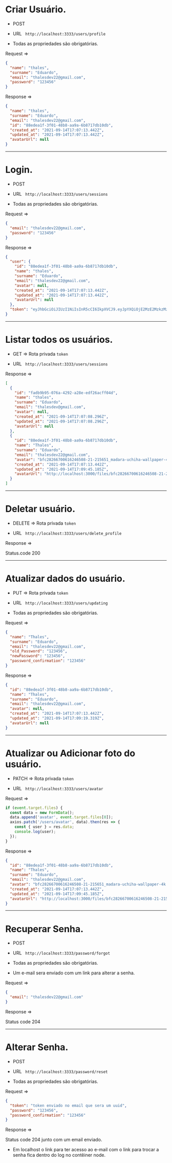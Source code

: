 # Criar Usuário.

- POST

- URL ` http://localhost:3333/users/profile`

- Todas as propriedades são obrigatórias.

Request =>

```json
{
  "name": "thales",
  "surname": "Eduardo",
  "email": "thalesdev22@gmail.com",
  "password": "123456"
}
```

Response =>

```json
{
  "name": "thales",
  "surname": "Eduardo",
  "email": "thalesdev22@gmail.com",
  "id": "88edea1f-3f01-48b8-aa9a-6b8717db10db",
  "created_at": "2021-09-14T17:07:13.442Z",
  "updated_at": "2021-09-14T17:07:13.442Z",
  "avatarUrl": null
}
```

---

# Login.

- POST

- URL ` http://localhost:3333/users/sessions`

- Todas as propriedades são obrigatórias.

Request =>

```json
{
  "email": "thalesdev22@gmail.com",
  "password": "123456"
}
```

Response =>

```json
{
  "user": {
    "id": "88edea1f-3f01-48b8-aa9a-6b8717db10db",
    "name": "thales",
    "surname": "Eduardo",
    "email": "thalesdev22@gmail.com",
    "avatar": null,
    "created_at": "2021-09-14T17:07:13.442Z",
    "updated_at": "2021-09-14T17:07:13.442Z",
    "avatarUrl": null
  },
  "token": "eyJhbGciOiJIUzI1NiIsInR5cCI6IkpXVCJ9.eyJpYXQiOjE2MzE2MzkzMzUsImV4cCI6MTYzMTcyNTczNSwic3ViIjoiODhlZGVhMWYtM2YwMS00OGI4LWFhOWEtNmI4NzE3ZGIxMGRiIn0.QxD29zaV6AFZpT8ojST4VXq-ixRUOzFvrW7STWluc4A"
}
```

---

# Listar todos os usuários.

- GET => Rota privada `token`

- URL ` http://localhost:3333/users/sessions`

Response =>

```json
[
  {
    "id": "fadb9b95-076a-4292-a28e-edf26acff04d",
    "name": "thales",
    "surname": "Eduardo",
    "email": "thalesdev@gmail.com",
    "avatar": null,
    "created_at": "2021-09-14T17:07:08.296Z",
    "updated_at": "2021-09-14T17:07:08.296Z",
    "avatarUrl": null
  },
  {
    "id": "88edea1f-3f01-48b8-aa9a-6b8717db10db",
    "name": "Thales",
    "surname": "Eduardo",
    "email": "thalesdev22@gmail.com",
    "avatar": "bfc28266700616246508-21-215651_madara-uchiha-wallpaper-4k.jpg",
    "created_at": "2021-09-14T17:07:13.442Z",
    "updated_at": "2021-09-14T17:09:45.185Z",
    "avatarUrl": "http://localhost:3000/files/bfc28266700616246508-21-215651_madara-uchiha-wallpaper-4k.jpg"
  }
]
```

---

# Deletar usuário.

- DELETE => Rota privada `token`

- URL ` http://localhost:3333/users/delete_profile`

Response =>

Status.code 200

---

# Atualizar dados do usuário.

- PUT => Rota privada `token`

- URL ` http://localhost:3333/users/updating`

- Todas as propriedades são obrigatórias.

Request =>

```json
{
  "name": "Thales",
  "surname": "Eduardo",
  "email": "thalesdev22@gmail.com",
  "old_Password": "123456",
  "newPassword": "123456",
  "password_confirmation": "123456"
}
```

Response =>

```json
{
  "id": "88edea1f-3f01-48b8-aa9a-6b8717db10db",
  "name": "Thales",
  "surname": "Eduardo",
  "email": "thalesdev22@gmail.com",
  "avatar": null,
  "created_at": "2021-09-14T17:07:13.442Z",
  "updated_at": "2021-09-14T17:09:19.319Z",
  "avatarUrl": null
}
```

---

# Atualizar ou Adicionar foto do usuário.

- PATCH => Rota privada `token`

- URL ` http://localhost:3333/users/avatar`

Request =>

```js
if (event.target.files) {
  const data = new FormData();
  data.append('avatar', event.target.files[0]);
  axios.patch('/users/avatar', data).then(res => {
    const { user } = res.data;
    console.log(user);
  });
}
```

Response =>

```json
{
  "id": "88edea1f-3f01-48b8-aa9a-6b8717db10db",
  "name": "Thales",
  "surname": "Eduardo",
  "email": "thalesdev22@gmail.com",
  "avatar": "bfc28266700616246508-21-215651_madara-uchiha-wallpaper-4k.jpg",
  "created_at": "2021-09-14T17:07:13.442Z",
  "updated_at": "2021-09-14T17:09:45.185Z",
  "avatarUrl": "http://localhost:3000/files/bfc28266700616246508-21-215651_madara-uchiha-wallpaper-4k.jpg"
}
```

---

# Recuperar Senha.

- POST

- URL ` http://localhost:3333/password/forgot`

- Todas as propriedades são obrigatórias.

- Um e-mail sera enviado com um link para alterar a senha.

Request =>

```json
{
  "email": "thalesdev22@gmail.com"
}
```

Response =>

Status code 204

---

# Alterar Senha.

- POST

- URL ` http://localhost:3333/password/reset`

- Todas as propriedades são obrigatórias.

Request =>

```json
{
  "token": "token enviado no email que sera um uuid",
  "password": "123456",
  "password_confirmation": "123456"
}
```

Response =>

Status code 204
junto com um email enviado.

- Em localhost o link para ter acesso ao e-mail com o link para trocar a senha fica dentro do log no contêiner node.
